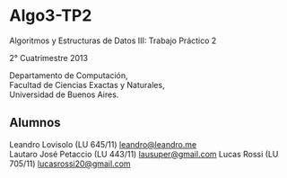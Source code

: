 Algo3-TP2
=========

Algoritmos y Estructuras de Datos III: Trabajo Práctico 2

2° Cuatrimestre 2013

Departamento de Computación,  
Facultad de Ciencias Exactas y Naturales,  
Universidad de Buenos Aires.

Alumnos
-------

Leandro Lovisolo (LU 645/11) [leandro@leandro.me](mailto:leandro@leandro.me)  
Lautaro José Petaccio  (LU 443/11) [lausuper@gmail.com](mailto:lausuper@gmail.com)
Lucas Rossi (LU 705/11) [lucasrossi20@gmail.com](mailto:lucasrossi20@gmail.com)
